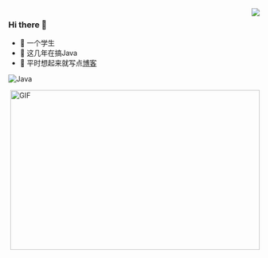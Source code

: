 <img align="right" src="https://github-readme-stats.vercel.app/api?username=Ruvikm&show_icons=true">

### Hi there 👋
- 🤣 一个学生
- 👀 这几年在搞Java
- 🌈 平时想起来就写点[博客](https://ruvikm.github.io/)


![Java](https://img.shields.io/badge/Java-1.8-brightgreen)

<img align="right" alt="GIF" src="https://github.com/abhisheknaiidu/abhisheknaiidu/blob/master/code.gif?raw=true" width="500" height="320" />
